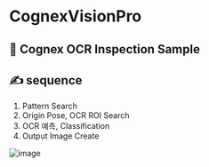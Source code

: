 # CognexVisionPro

## 🙋‍ Cognex OCR Inspection Sample

## ✍ sequence

1. Pattern Search
2. Origin Pose, OCR ROI Search
3. OCR 예측, Classification 
4. Output Image Create

![image](https://user-images.githubusercontent.com/90014998/167642554-a29a5e88-a32c-4c1d-acd6-f9d47bcef3b9.png)

